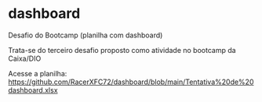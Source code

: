# dashboard
Desafio do Bootcamp (planilha com dashboard)

Trata-se do terceiro desafio proposto como atividade no bootcamp da Caixa/DIO

Acesse a planilha:  https://github.com/RacerXFC72/dashboard/blob/main/Tentativa%20de%20dashboard.xlsx
